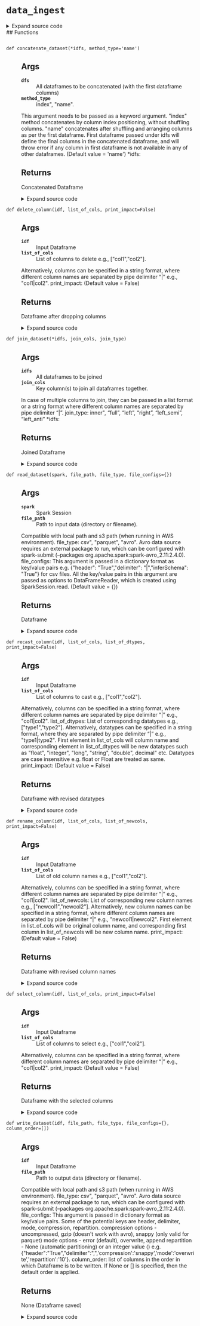 # <code>data_ingest</code>
<details class="source">
<summary>
<span>Expand source code</span>
</summary>
```python
# coding=utf-8
from anovos.shared.utils import pairwise_reduce
from pyspark.sql import DataFrame
from pyspark.sql import functions as F
def read_dataset(spark, file_path, file_type, file_configs={}):
"""
Args:
spark: Spark Session
file_path: Path to input data (directory or filename).
Compatible with local path and s3 path (when running in AWS environment).
file_type: csv", "parquet", "avro".
Avro data source requires an external package to run, which can be configured with
spark-submit (--packages org.apache.spark:spark-avro_2.11:2.4.0).
file_configs: This argument is passed in a dictionary format as key/value pairs
e.g. {"header": "True","delimiter": "|","inferSchema": "True"} for csv files.
All the key/value pairs in this argument are passed as options to DataFrameReader,
which is created using SparkSession.read. (Default value = {})
Returns:
Dataframe
"""
odf = spark.read.format(file_type).options(**file_configs).load(file_path)
return odf
def write_dataset(idf, file_path, file_type, file_configs={}, column_order=[]):
"""
Args:
idf: Input Dataframe
file_path: Path to output data (directory or filename).
Compatible with local path and s3 path (when running in AWS environment).
file_type: csv", "parquet", "avro".
Avro data source requires an external package to run, which can be configured with
spark-submit (--packages org.apache.spark:spark-avro_2.11:2.4.0).
file_configs: This argument is passed in dictionary format as key/value pairs.
Some of the potential keys are header, delimiter, mode, compression, repartition.
compression options - uncompressed, gzip (doesn't work with avro), snappy (only valid for parquet)
mode options - error (default), overwrite, append
repartition - None (automatic partitioning) or an integer value ()
e.g. {"header":"True","delimiter":",",'compression':'snappy','mode':'overwrite','repartition':'10'}.
column_order: list of columns in the order in which Dataframe is to be written. If None or [] is specified, then the default order is applied.
Returns:
None (Dataframe saved)
"""
if not column_order:
column_order = idf.columns
else:
if not isinstance(column_order, list):
raise TypeError('Invalid input type for column_order argument')
if len(column_order) != len(idf.columns):
raise ValueError('Count of column(s) specified in column_order argument do not match Dataframe')
diff_cols = [x for x in column_order if x not in set(idf.columns)]
if diff_cols:
raise ValueError('Column(s) specified in column_order argument not found in Dataframe: ' + str(diff_cols))
mode = file_configs['mode'] if 'mode' in file_configs else 'error'
repartition = int(file_configs['repartition']) if 'repartition' in file_configs else None
if repartition is None:
idf.select(column_order).write.format(file_type).options(**file_configs).save(file_path, mode=mode)
else:
exist_parts = idf.rdd.getNumPartitions()
req_parts = int(repartition)
if req_parts > exist_parts:
idf.select(column_order).repartition(req_parts).write.format(file_type).options(**file_configs).save(file_path, mode=mode)
else:
idf.select(column_order).coalesce(req_parts).write.format(file_type).options(**file_configs).save(file_path, mode=mode)
def concatenate_dataset(*idfs, method_type='name'):
"""
Args:
dfs: All dataframes to be concatenated (with the first dataframe columns)
method_type: index", "name".
This argument needs to be passed as a keyword argument.
"index" method concatenates by column index positioning, without shuffling columns.
"name" concatenates after shuffling and arranging columns as per the first dataframe.
First dataframe passed under idfs will define the final columns in the concatenated dataframe,
and will throw error if any column in first dataframe is not available in any of other dataframes. (Default value = 'name')
*idfs:
Returns:
Concatenated Dataframe
"""
if (method_type not in ['index', 'name']):
raise TypeError('Invalid input for concatenate_dataset method')
if method_type == 'name':
odf = pairwise_reduce(lambda idf1, idf2: idf1.union(idf2.select(idf1.columns)), idfs)
# odf = reduce(DataFrame.unionByName, idfs) # only if exact no. of columns
else:
odf = pairwise_reduce(DataFrame.union, idfs)
return odf
def join_dataset(*idfs, join_cols, join_type):
"""
Args:
idfs: All dataframes to be joined
join_cols: Key column(s) to join all dataframes together.
In case of multiple columns to join, they can be passed in a list format or
a string format where different column names are separated by pipe delimiter “|”.
join_type: inner", “full”, “left”, “right”, “left_semi”, “left_anti”
*idfs:
Returns:
Joined Dataframe
"""
if isinstance(join_cols, str):
join_cols = [x.strip() for x in join_cols.split('|')]
odf = pairwise_reduce(lambda idf1, idf2: idf1.join(idf2, join_cols, join_type), idfs)
return odf
def delete_column(idf, list_of_cols, print_impact=False):
"""
Args:
idf: Input Dataframe
list_of_cols: List of columns to delete e.g., ["col1","col2"].
Alternatively, columns can be specified in a string format,
where different column names are separated by pipe delimiter “|” e.g., "col1|col2".
print_impact:
(Default value = False)
Returns:
Dataframe after dropping columns
"""
if isinstance(list_of_cols, str):
list_of_cols = [x.strip() for x in list_of_cols.split('|')]
list_of_cols = list(set(list_of_cols))
odf = idf.drop(*list_of_cols)
if print_impact:
print("Before: \nNo. of Columns- ", len(idf.columns))
print(idf.columns)
print("After: \nNo. of Columns- ", len(odf.columns))
print(odf.columns)
return odf
def select_column(idf, list_of_cols, print_impact=False):
"""
Args:
idf: Input Dataframe
list_of_cols: List of columns to select e.g., ["col1","col2"].
Alternatively, columns can be specified in a string format,
where different column names are separated by pipe delimiter “|” e.g., "col1|col2".
print_impact:
(Default value = False)
Returns:
Dataframe with the selected columns
"""
if isinstance(list_of_cols, str):
list_of_cols = [x.strip() for x in list_of_cols.split('|')]
list_of_cols = list(set(list_of_cols))
odf = idf.select(list_of_cols)
if print_impact:
print("Before: \nNo. of Columns-", len(idf.columns))
print(idf.columns)
print("\nAfter: \nNo. of Columns-", len(odf.columns))
print(odf.columns)
return odf
def rename_column(idf, list_of_cols, list_of_newcols, print_impact=False):
"""
Args:
idf: Input Dataframe
list_of_cols: List of old column names e.g., ["col1","col2"].
Alternatively, columns can be specified in a string format,
where different column names are separated by pipe delimiter “|” e.g., "col1|col2".
list_of_newcols: List of corresponding new column names e.g., ["newcol1","newcol2"].
Alternatively, new column names can be specified in a string format,
where different column names are separated by pipe delimiter “|” e.g., "newcol1|newcol2".
First element in list_of_cols will be original column name,
and corresponding first column in list_of_newcols will be new column name.
print_impact:
(Default value = False)
Returns:
Dataframe with revised column names
"""
if isinstance(list_of_cols, str):
list_of_cols = [x.strip() for x in list_of_cols.split('|')]
if isinstance(list_of_newcols, str):
list_of_newcols = [x.strip() for x in list_of_newcols.split('|')]
mapping = dict(zip(list_of_cols, list_of_newcols))
odf = idf.select([F.col(i).alias(mapping.get(i, i)) for i in idf.columns])
if print_impact:
print("Before: \nNo. of Columns- ", len(idf.columns))
print(idf.columns)
print("After: \nNo. of Columns- ", len(odf.columns))
print(odf.columns)
return odf
def recast_column(idf, list_of_cols, list_of_dtypes, print_impact=False):
"""
Args:
idf: Input Dataframe
list_of_cols: List of columns to cast e.g., ["col1","col2"].
Alternatively, columns can be specified in a string format,
where different column names are separated by pipe delimiter “|” e.g., "col1|col2".
list_of_dtypes: List of corresponding datatypes e.g., ["type1","type2"].
Alternatively, datatypes can be specified in a string format,
where they are separated by pipe delimiter “|” e.g., "type1|type2".
First element in list_of_cols will column name and corresponding element in list_of_dtypes
will be new datatypes such as "float", "integer", "long", "string", "double", decimal" etc.
Datatypes are case insensitive e.g. float or Float are treated as same.
print_impact:
(Default value = False)
Returns:
Dataframe with revised datatypes
"""
if isinstance(list_of_cols, str):
list_of_cols = [x.strip() for x in list_of_cols.split('|')]
if isinstance(list_of_dtypes, str):
list_of_dtypes = [x.strip() for x in list_of_dtypes.split('|')]
odf = idf
for i, j in zip(list_of_cols, list_of_dtypes):
odf = odf.withColumn(i, F.col(i).cast(j))
if print_impact:
print("Before: ")
idf.printSchema()
print("After: ")
odf.printSchema()
return odf
```
</details>
## Functions
<dl>
<dt id="anovos.data_ingest.data_ingest.concatenate_dataset"><code class="name flex">
<span>def <span class="ident">concatenate_dataset</span></span>(<span>*idfs, method_type='name')</span>
</code></dt>
<dd>
<div class="desc"><h2 id="args">Args</h2>
<dl>
<dt><strong><code>dfs</code></strong></dt>
<dd>All dataframes to be concatenated (with the first dataframe columns)</dd>
<dt><strong><code>method_type</code></strong></dt>
<dd>index", "name".</dd>
</dl>
<p>This argument needs to be passed as a keyword argument.
"index" method concatenates by column index positioning, without shuffling columns.
"name" concatenates after shuffling and arranging columns as per the first dataframe.
First dataframe passed under idfs will define the final columns in the concatenated dataframe,
and will throw error if any column in first dataframe is not available in any of other dataframes. (Default value = 'name')
*idfs: </p>
<h2 id="returns">Returns</h2>
<p>Concatenated Dataframe</p></div>
<details class="source">
<summary>
<span>Expand source code</span>
</summary>
```python
def concatenate_dataset(*idfs, method_type='name'):
"""
Args:
dfs: All dataframes to be concatenated (with the first dataframe columns)
method_type: index", "name".
This argument needs to be passed as a keyword argument.
"index" method concatenates by column index positioning, without shuffling columns.
"name" concatenates after shuffling and arranging columns as per the first dataframe.
First dataframe passed under idfs will define the final columns in the concatenated dataframe,
and will throw error if any column in first dataframe is not available in any of other dataframes. (Default value = 'name')
*idfs:
Returns:
Concatenated Dataframe
"""
if (method_type not in ['index', 'name']):
raise TypeError('Invalid input for concatenate_dataset method')
if method_type == 'name':
odf = pairwise_reduce(lambda idf1, idf2: idf1.union(idf2.select(idf1.columns)), idfs)
# odf = reduce(DataFrame.unionByName, idfs) # only if exact no. of columns
else:
odf = pairwise_reduce(DataFrame.union, idfs)
return odf
```
</details>
</dd>
<dt id="anovos.data_ingest.data_ingest.delete_column"><code class="name flex">
<span>def <span class="ident">delete_column</span></span>(<span>idf, list_of_cols, print_impact=False)</span>
</code></dt>
<dd>
<div class="desc"><h2 id="args">Args</h2>
<dl>
<dt><strong><code>idf</code></strong></dt>
<dd>Input Dataframe</dd>
<dt><strong><code>list_of_cols</code></strong></dt>
<dd>List of columns to delete e.g., ["col1","col2"].</dd>
</dl>
<p>Alternatively, columns can be specified in a string format,
where different column names are separated by pipe delimiter “|” e.g., "col1|col2".
print_impact:
(Default value = False)</p>
<h2 id="returns">Returns</h2>
<p>Dataframe after dropping columns</p></div>
<details class="source">
<summary>
<span>Expand source code</span>
</summary>
```python
def delete_column(idf, list_of_cols, print_impact=False):
"""
Args:
idf: Input Dataframe
list_of_cols: List of columns to delete e.g., ["col1","col2"].
Alternatively, columns can be specified in a string format,
where different column names are separated by pipe delimiter “|” e.g., "col1|col2".
print_impact:
(Default value = False)
Returns:
Dataframe after dropping columns
"""
if isinstance(list_of_cols, str):
list_of_cols = [x.strip() for x in list_of_cols.split('|')]
list_of_cols = list(set(list_of_cols))
odf = idf.drop(*list_of_cols)
if print_impact:
print("Before: \nNo. of Columns- ", len(idf.columns))
print(idf.columns)
print("After: \nNo. of Columns- ", len(odf.columns))
print(odf.columns)
return odf
```
</details>
</dd>
<dt id="anovos.data_ingest.data_ingest.join_dataset"><code class="name flex">
<span>def <span class="ident">join_dataset</span></span>(<span>*idfs, join_cols, join_type)</span>
</code></dt>
<dd>
<div class="desc"><h2 id="args">Args</h2>
<dl>
<dt><strong><code>idfs</code></strong></dt>
<dd>All dataframes to be joined</dd>
<dt><strong><code>join_cols</code></strong></dt>
<dd>Key column(s) to join all dataframes together.</dd>
</dl>
<p>In case of multiple columns to join, they can be passed in a list format or
a string format where different column names are separated by pipe delimiter “|”.
join_type: inner", “full”, “left”, “right”, “left_semi”, “left_anti”
*idfs: </p>
<h2 id="returns">Returns</h2>
<p>Joined Dataframe</p></div>
<details class="source">
<summary>
<span>Expand source code</span>
</summary>
```python
def join_dataset(*idfs, join_cols, join_type):
"""
Args:
idfs: All dataframes to be joined
join_cols: Key column(s) to join all dataframes together.
In case of multiple columns to join, they can be passed in a list format or
a string format where different column names are separated by pipe delimiter “|”.
join_type: inner", “full”, “left”, “right”, “left_semi”, “left_anti”
*idfs:
Returns:
Joined Dataframe
"""
if isinstance(join_cols, str):
join_cols = [x.strip() for x in join_cols.split('|')]
odf = pairwise_reduce(lambda idf1, idf2: idf1.join(idf2, join_cols, join_type), idfs)
return odf
```
</details>
</dd>
<dt id="anovos.data_ingest.data_ingest.read_dataset"><code class="name flex">
<span>def <span class="ident">read_dataset</span></span>(<span>spark, file_path, file_type, file_configs={})</span>
</code></dt>
<dd>
<div class="desc"><h2 id="args">Args</h2>
<dl>
<dt><strong><code>spark</code></strong></dt>
<dd>Spark Session</dd>
<dt><strong><code>file_path</code></strong></dt>
<dd>Path to input data (directory or filename).</dd>
</dl>
<p>Compatible with local path and s3 path (when running in AWS environment).
file_type: csv", "parquet", "avro".
Avro data source requires an external package to run, which can be configured with
spark-submit (&ndash;packages org.apache.spark:spark-avro_2.11:2.4.0).
file_configs: This argument is passed in a dictionary format as key/value pairs
e.g. {"header": "True","delimiter": "|","inferSchema": "True"} for csv files.
All the key/value pairs in this argument are passed as options to DataFrameReader,
which is created using SparkSession.read. (Default value = {})</p>
<h2 id="returns">Returns</h2>
<p>Dataframe</p></div>
<details class="source">
<summary>
<span>Expand source code</span>
</summary>
```python
def read_dataset(spark, file_path, file_type, file_configs={}):
"""
Args:
spark: Spark Session
file_path: Path to input data (directory or filename).
Compatible with local path and s3 path (when running in AWS environment).
file_type: csv", "parquet", "avro".
Avro data source requires an external package to run, which can be configured with
spark-submit (--packages org.apache.spark:spark-avro_2.11:2.4.0).
file_configs: This argument is passed in a dictionary format as key/value pairs
e.g. {"header": "True","delimiter": "|","inferSchema": "True"} for csv files.
All the key/value pairs in this argument are passed as options to DataFrameReader,
which is created using SparkSession.read. (Default value = {})
Returns:
Dataframe
"""
odf = spark.read.format(file_type).options(**file_configs).load(file_path)
return odf
```
</details>
</dd>
<dt id="anovos.data_ingest.data_ingest.recast_column"><code class="name flex">
<span>def <span class="ident">recast_column</span></span>(<span>idf, list_of_cols, list_of_dtypes, print_impact=False)</span>
</code></dt>
<dd>
<div class="desc"><h2 id="args">Args</h2>
<dl>
<dt><strong><code>idf</code></strong></dt>
<dd>Input Dataframe</dd>
<dt><strong><code>list_of_cols</code></strong></dt>
<dd>List of columns to cast e.g., ["col1","col2"].</dd>
</dl>
<p>Alternatively, columns can be specified in a string format,
where different column names are separated by pipe delimiter “|” e.g., "col1|col2".
list_of_dtypes: List of corresponding datatypes e.g., ["type1","type2"].
Alternatively, datatypes can be specified in a string format,
where they are separated by pipe delimiter “|” e.g., "type1|type2".
First element in list_of_cols will column name and corresponding element in list_of_dtypes
will be new datatypes such as "float", "integer", "long", "string", "double", decimal" etc.
Datatypes are case insensitive e.g. float or Float are treated as same.
print_impact:
(Default value = False)</p>
<h2 id="returns">Returns</h2>
<p>Dataframe with revised datatypes</p></div>
<details class="source">
<summary>
<span>Expand source code</span>
</summary>
```python
def recast_column(idf, list_of_cols, list_of_dtypes, print_impact=False):
"""
Args:
idf: Input Dataframe
list_of_cols: List of columns to cast e.g., ["col1","col2"].
Alternatively, columns can be specified in a string format,
where different column names are separated by pipe delimiter “|” e.g., "col1|col2".
list_of_dtypes: List of corresponding datatypes e.g., ["type1","type2"].
Alternatively, datatypes can be specified in a string format,
where they are separated by pipe delimiter “|” e.g., "type1|type2".
First element in list_of_cols will column name and corresponding element in list_of_dtypes
will be new datatypes such as "float", "integer", "long", "string", "double", decimal" etc.
Datatypes are case insensitive e.g. float or Float are treated as same.
print_impact:
(Default value = False)
Returns:
Dataframe with revised datatypes
"""
if isinstance(list_of_cols, str):
list_of_cols = [x.strip() for x in list_of_cols.split('|')]
if isinstance(list_of_dtypes, str):
list_of_dtypes = [x.strip() for x in list_of_dtypes.split('|')]
odf = idf
for i, j in zip(list_of_cols, list_of_dtypes):
odf = odf.withColumn(i, F.col(i).cast(j))
if print_impact:
print("Before: ")
idf.printSchema()
print("After: ")
odf.printSchema()
return odf
```
</details>
</dd>
<dt id="anovos.data_ingest.data_ingest.rename_column"><code class="name flex">
<span>def <span class="ident">rename_column</span></span>(<span>idf, list_of_cols, list_of_newcols, print_impact=False)</span>
</code></dt>
<dd>
<div class="desc"><h2 id="args">Args</h2>
<dl>
<dt><strong><code>idf</code></strong></dt>
<dd>Input Dataframe</dd>
<dt><strong><code>list_of_cols</code></strong></dt>
<dd>List of old column names e.g., ["col1","col2"].</dd>
</dl>
<p>Alternatively, columns can be specified in a string format,
where different column names are separated by pipe delimiter “|” e.g., "col1|col2".
list_of_newcols: List of corresponding new column names e.g., ["newcol1","newcol2"].
Alternatively, new column names can be specified in a string format,
where different column names are separated by pipe delimiter “|” e.g., "newcol1|newcol2".
First element in list_of_cols will be original column name,
and corresponding first column in list_of_newcols will be new column name.
print_impact:
(Default value = False)</p>
<h2 id="returns">Returns</h2>
<p>Dataframe with revised column names</p></div>
<details class="source">
<summary>
<span>Expand source code</span>
</summary>
```python
def rename_column(idf, list_of_cols, list_of_newcols, print_impact=False):
"""
Args:
idf: Input Dataframe
list_of_cols: List of old column names e.g., ["col1","col2"].
Alternatively, columns can be specified in a string format,
where different column names are separated by pipe delimiter “|” e.g., "col1|col2".
list_of_newcols: List of corresponding new column names e.g., ["newcol1","newcol2"].
Alternatively, new column names can be specified in a string format,
where different column names are separated by pipe delimiter “|” e.g., "newcol1|newcol2".
First element in list_of_cols will be original column name,
and corresponding first column in list_of_newcols will be new column name.
print_impact:
(Default value = False)
Returns:
Dataframe with revised column names
"""
if isinstance(list_of_cols, str):
list_of_cols = [x.strip() for x in list_of_cols.split('|')]
if isinstance(list_of_newcols, str):
list_of_newcols = [x.strip() for x in list_of_newcols.split('|')]
mapping = dict(zip(list_of_cols, list_of_newcols))
odf = idf.select([F.col(i).alias(mapping.get(i, i)) for i in idf.columns])
if print_impact:
print("Before: \nNo. of Columns- ", len(idf.columns))
print(idf.columns)
print("After: \nNo. of Columns- ", len(odf.columns))
print(odf.columns)
return odf
```
</details>
</dd>
<dt id="anovos.data_ingest.data_ingest.select_column"><code class="name flex">
<span>def <span class="ident">select_column</span></span>(<span>idf, list_of_cols, print_impact=False)</span>
</code></dt>
<dd>
<div class="desc"><h2 id="args">Args</h2>
<dl>
<dt><strong><code>idf</code></strong></dt>
<dd>Input Dataframe</dd>
<dt><strong><code>list_of_cols</code></strong></dt>
<dd>List of columns to select e.g., ["col1","col2"].</dd>
</dl>
<p>Alternatively, columns can be specified in a string format,
where different column names are separated by pipe delimiter “|” e.g., "col1|col2".
print_impact:
(Default value = False)</p>
<h2 id="returns">Returns</h2>
<p>Dataframe with the selected columns</p></div>
<details class="source">
<summary>
<span>Expand source code</span>
</summary>
```python
def select_column(idf, list_of_cols, print_impact=False):
"""
Args:
idf: Input Dataframe
list_of_cols: List of columns to select e.g., ["col1","col2"].
Alternatively, columns can be specified in a string format,
where different column names are separated by pipe delimiter “|” e.g., "col1|col2".
print_impact:
(Default value = False)
Returns:
Dataframe with the selected columns
"""
if isinstance(list_of_cols, str):
list_of_cols = [x.strip() for x in list_of_cols.split('|')]
list_of_cols = list(set(list_of_cols))
odf = idf.select(list_of_cols)
if print_impact:
print("Before: \nNo. of Columns-", len(idf.columns))
print(idf.columns)
print("\nAfter: \nNo. of Columns-", len(odf.columns))
print(odf.columns)
return odf
```
</details>
</dd>
<dt id="anovos.data_ingest.data_ingest.write_dataset"><code class="name flex">
<span>def <span class="ident">write_dataset</span></span>(<span>idf, file_path, file_type, file_configs={}, column_order=[])</span>
</code></dt>
<dd>
<div class="desc"><h2 id="args">Args</h2>
<dl>
<dt><strong><code>idf</code></strong></dt>
<dd>Input Dataframe</dd>
<dt><strong><code>file_path</code></strong></dt>
<dd>Path to output data (directory or filename).</dd>
</dl>
<p>Compatible with local path and s3 path (when running in AWS environment).
file_type: csv", "parquet", "avro".
Avro data source requires an external package to run, which can be configured with
spark-submit (&ndash;packages org.apache.spark:spark-avro_2.11:2.4.0).
file_configs: This argument is passed in dictionary format as key/value pairs.
Some of the potential keys are header, delimiter, mode, compression, repartition.
compression options - uncompressed, gzip (doesn't work with avro), snappy (only valid for parquet)
mode options - error (default), overwrite, append
repartition - None (automatic partitioning) or an integer value ()
e.g. {"header":"True","delimiter":",",'compression':'snappy','mode':'overwrite','repartition':'10'}.
column_order: list of columns in the order in which Dataframe is to be written. If None or [] is specified, then the default order is applied.</p>
<h2 id="returns">Returns</h2>
<p>None (Dataframe saved)</p></div>
<details class="source">
<summary>
<span>Expand source code</span>
</summary>
```python
def write_dataset(idf, file_path, file_type, file_configs={}, column_order=[]):
"""
Args:
idf: Input Dataframe
file_path: Path to output data (directory or filename).
Compatible with local path and s3 path (when running in AWS environment).
file_type: csv", "parquet", "avro".
Avro data source requires an external package to run, which can be configured with
spark-submit (--packages org.apache.spark:spark-avro_2.11:2.4.0).
file_configs: This argument is passed in dictionary format as key/value pairs.
Some of the potential keys are header, delimiter, mode, compression, repartition.
compression options - uncompressed, gzip (doesn't work with avro), snappy (only valid for parquet)
mode options - error (default), overwrite, append
repartition - None (automatic partitioning) or an integer value ()
e.g. {"header":"True","delimiter":",",'compression':'snappy','mode':'overwrite','repartition':'10'}.
column_order: list of columns in the order in which Dataframe is to be written. If None or [] is specified, then the default order is applied.
Returns:
None (Dataframe saved)
"""
if not column_order:
column_order = idf.columns
else:
if not isinstance(column_order, list):
raise TypeError('Invalid input type for column_order argument')
if len(column_order) != len(idf.columns):
raise ValueError('Count of column(s) specified in column_order argument do not match Dataframe')
diff_cols = [x for x in column_order if x not in set(idf.columns)]
if diff_cols:
raise ValueError('Column(s) specified in column_order argument not found in Dataframe: ' + str(diff_cols))
mode = file_configs['mode'] if 'mode' in file_configs else 'error'
repartition = int(file_configs['repartition']) if 'repartition' in file_configs else None
if repartition is None:
idf.select(column_order).write.format(file_type).options(**file_configs).save(file_path, mode=mode)
else:
exist_parts = idf.rdd.getNumPartitions()
req_parts = int(repartition)
if req_parts > exist_parts:
idf.select(column_order).repartition(req_parts).write.format(file_type).options(**file_configs).save(file_path, mode=mode)
else:
idf.select(column_order).coalesce(req_parts).write.format(file_type).options(**file_configs).save(file_path, mode=mode)
```
</details>
</dd>
</dl>